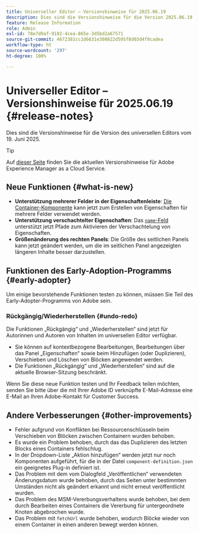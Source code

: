 ```yaml
---
title: Universeller Editor – Versionshinweise für 2025.06.19
description: Dies sind die Versionshinweise für die Version 2025.06.19 des universellen Editors.
feature: Release Information
role: Admin
exl-id: 78e7d9af-9102-4cea-865e-3d5bd2a67571
source-git-commit: 4672381cc1d6631e308822d595f8d03d4f0cadea
workflow-type: ht
source-wordcount: '297'
ht-degree: 100%

---
```


# Universeller Editor – Versionshinweise für 2025.06.19 {#release-notes}

Dies sind die Versionshinweise für die Version des universellen Editors vom 19. Juni 2025.

>[!TIP]
>
>Auf [dieser Seite](/help/release-notes/release-notes-cloud/release-notes-current.md) finden Sie die aktuellen Versionshinweise für Adobe Experience Manager as a Cloud Service.

## Neue Funktionen {#what-is-new}

* **Unterstützung mehrerer Felder in der Eigenschaftenleiste**:
  [Die Container-Komponente](/help/implementing/universal-editor/field-types.md#container) kann jetzt zum Erstellen von Eigenschaften für mehrere Felder verwendet werden.
* **Unterstützung verschachtelter Eigenschaften**: Das [`name`-Feld](/help/implementing/universal-editor/field-types.md#nesting) unterstützt jetzt Pfade zum Aktivieren der Verschachtelung von Eigenschaften.
* **Größenänderung des rechten Panels**: Die Größe des seitlichen Panels kann jetzt geändert werden, um die im seitlichen Panel angezeigten längeren Inhalte besser darzustellen.

## Funktionen des Early-Adoption-Programms {#early-adopter}

Um einige bevorstehende Funktionen testen zu können, müssen Sie Teil des Early-Adopter-Programms von Adobe sein.

### **Rückgängig/Wiederherstellen** {#undo-redo}

Die Funktionen „Rückgängig“ und „Wiederherstellen“ sind jetzt für Autorinnen und Autoren von Inhalten im universellen Editor verfügbar.

* Sie können auf kontextbezogene Bearbeitungen, Bearbeitungen über das Panel „Eigenschaften“ sowie beim Hinzufügen (oder Duplizieren), Verschieben und Löschen von Blöcken angewendet werden.
* Die Funktionen „Rückgängig“ und „Wiederherstellen“ sind auf die aktuelle Browser-Sitzung beschränkt.

Wenn Sie diese neue Funktion testen und Ihr Feedback teilen möchten, senden Sie bitte über die mit Ihrer Adobe ID verknüpfte E-Mail-Adresse eine E-Mail an Ihren Adobe-Kontakt für Customer Success.

## Andere Verbesserungen {#other-improvements}

* Fehler aufgrund von Konflikten bei Ressourcenschlüsseln beim Verschieben von Blöcken zwischen Containern wurden behoben.
* Es wurde ein Problem behoben, durch das das Duplizieren des letzten Blocks eines Containers fehlschlug.
* In der Dropdown-Liste „Aktion hinzufügen“ werden jetzt nur noch Komponenten aufgeführt, für die in der Datei `component-definition.json` ein geeignetes Plug-in definiert ist.
* Das Problem mit dem vom Dialogfeld „Veröffentlichen“ verwendeten Änderungsdatum wurde behoben, durch das Seiten unter bestimmten Umständen nicht als geändert erkannt und nicht erneut veröffentlicht wurden.
* Das Problem des MSM-Vererbungsverhaltens wurde behoben, bei dem durch Bearbeiten eines Containers die Vererbung für untergeordnete Knoten abgebrochen wurde.
* Das Problem mit `fetchUrl` wurde behoben, wodurch Blöcke wieder von einem Container in einen anderen bewegt werden können.

